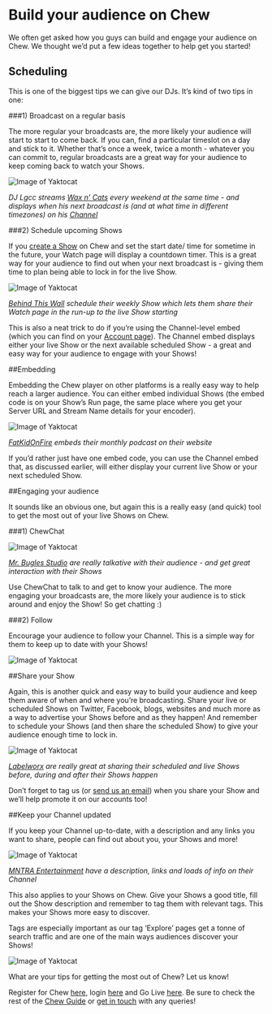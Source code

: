 # Build your audience on Chew

We often get asked how you guys can build and engage your audience on Chew. We thought we’d put a few ideas together to help get you started! 

## Scheduling

This is one of the biggest tips we can give our DJs. It’s kind of two tips in one: 

###1) Broadcast on a regular basis

The more regular your broadcasts are, the more likely your audience will start to start to come back. If you can, find a particular timeslot on a day and stick to it. Whether that’s once a week, twice a month - whatever you can commit to, regular broadcasts are a great way for your audience to keep coming back to watch your Shows. 

![Image of Yaktocat](https://raw.githubusercontent.com/chewcode/Guide/master/using_chew/WnC.png)

_DJ Lgcc streams [Wax n’ Cats](http://chew.tv/waxncats) every weekend at the same time - and displays when his next broadcast is (and at what time in different timezones) on his [Channel](http://chew.tv/waxncats/about)_

###2) Schedule upcoming Shows

If you [create a Show](http://staging.chew.tv/account/show/new) on Chew and set the start date/ time for sometime in the future, your Watch page will display a countdown timer. This is a great way for your audience to find out when your next broadcast is - giving them time to plan being able to lock in for the live Show. 

![Image of Yaktocat](https://raw.githubusercontent.com/chewcode/Guide/master/using_chew/BTW.png)

_[Behind This Wall](http://chew.tv/btwldn) schedule their weekly Show which lets them share their Watch page in the run-up to the live Show starting_

This is also a neat trick to do if you’re using the Channel-level embed (which you can find on your [Account page](http://chew.tv/account)). The Channel embed displays either your live Show or the next available scheduled Show - a great and easy way for your audience to engage with your Shows! 

##Embedding

Embedding the Chew player on other platforms is a really easy way to help reach a larger audience. You can either embed individual Shows (the embed code is on your Show’s Run page, the same place where you get your Server URL and Stream Name details for your encoder). 

![Image of Yaktocat](https://raw.githubusercontent.com/chewcode/Guide/master/using_chew/FKOF.png)

_[FatKidOnFire](http://chew.tv/fatkidonfire) embeds their monthly podcast on their website_

If you’d rather just have one embed code, you can use the Channel embed that, as discussed earlier, will either display your current live Show or your next scheduled Show. 

##Engaging your audience

It sounds like an obvious one, but again this is a really easy (and quick) tool to get the most out of your live Shows on Chew. 

###1) ChewChat

![Image of Yaktocat](https://raw.githubusercontent.com/chewcode/Guide/master/using_chew/bugle.png)

_[Mr. Bugles Studio](http://chew.tv/mr-bugles-studio/mr-bugles-studio-ft-the-aliens-badhabits-prime-dubage-flip) are really talkative with their audience - and get great interaction with their Shows_

Use ChewChat to talk to and get to know your audience. The more engaging your broadcasts are, the more likely your audience is to stick around and enjoy the Show! So get chatting :)

###2) Follow

Encourage your audience to follow your Channel. This is a simple way for them to keep up to date with your Shows!

![Image of Yaktocat](https://raw.githubusercontent.com/chewcode/Guide/master/using_chew/follow.png)

##Share your Show

Again, this is another quick and easy way to build your audience and keep them aware of when and where you’re broadcasting. Share your live or scheduled Shows on Twitter, Facebook, blogs, websites and much more as a way to advertise your Shows before and as they happen! And remember to schedule your Shows (and then share the scheduled Show) to give your audience enough time to lock in. 

![Image of Yaktocat](https://raw.githubusercontent.com/chewcode/Guide/master/using_chew/LW.png)

_[Labelworx](http://chew.tv/labelworx) are really great at sharing their scheduled and live Shows before, during and after their Shows happen_

Don’t forget to tag us (or [send us an email](mailto:support@chew.tv)) when you share your Show and we’ll help promote it on our accounts too!

##Keep your Channel updated

If you keep your Channel up-to-date, with a description and any links you want to share, people can find out about you, your Shows and more! 

![Image of Yaktocat](https://raw.githubusercontent.com/chewcode/Guide/master/using_chew/MNTRA2.png)

_[MNTRA Entertainment](http://chew.tv/mntra) have a description, links and loads of info on their Channel_

This also applies to your Shows on Chew. Give your Shows a good title, fill out the Show description and remember to tag them with relevant tags. This makes your Shows more easy to discover. 

Tags are especially important as our tag ‘Explore’ pages get a tonne of search traffic and are one of the main ways audiences discover your Shows! 

![Image of Yaktocat](https://raw.githubusercontent.com/chewcode/Guide/master/using_chew/Explore.png)

What are your tips for getting the most out of Chew? Let us know! 

Register for Chew [here](http://chew.tv/register), login [here](http://chew.tv/login) and Go Live [here](http://chew.tv/account/show/new). Be sure to check the rest of the [Chew Guide](http://chew.tv/guide) or [get in touch](mailto:support@chew.tv) with any queries!
